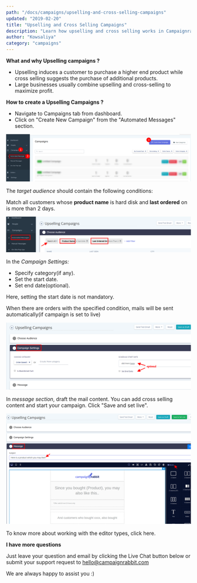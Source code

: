 ```yaml
---
path: "/docs/campaigns/upselling-and-cross-selling-campaigns"
updated: "2019-02-20"
title: "Upselling and Cross Selling Campaigns"
description: "Learn how upselling and cross selling works in Campaignrabbit"
author: "Kowsaliya"
category: "campaigns"
---
```

**What and why Upselling campaigns ?**
* Upselling induces a customer to purchase a higher end product while cross selling suggests the purchase of additional products.
* Large businesses usually combine upselling and cross-selling to maximize profit.

**How to create a Upselling Campaigns ?**
* Navigate to Campaigns tab from dashboard.
* Click on "Create New Campaign" from the "Automated Messages" section.

![AutomatedMessages](https://raw.githubusercontent.com/campaignrabbit/cr-media/master/images/docs/campaigns/automated-campaigns/AutomatedMessages.png)

The *target audience* should contain the following conditions:

Match all customers whose **product name** is hard disk and **last ordered** on is more than 2 days.

![upsellingrules](https://raw.githubusercontent.com/campaignrabbit/cr-media/master/images/docs/campaigns/automated-campaigns/upsellrules.png)

In the *Campaign Settings:*
* Specify category(if any).
* Set the start date.
* Set end date(optional).

Here, setting the start date is not mandatory.

When there are orders with the specified condition, mails will be sent automatically(if campaign is set to live)

![upsellingdate](https://raw.githubusercontent.com/campaignrabbit/cr-media/master/images/docs/campaigns/automated-campaigns/upselldate.png)

In *message section*, draft the mail content.
You can add cross selling content and start your campaign.
Click "Save and set live".

![upselliBody](https://raw.githubusercontent.com/campaignrabbit/cr-media/master/images/docs/campaigns/automated-campaigns/upsellbody.png)

To know more about working with the editor types, click <link-text url="https://docs.campaignrabbit.com/campaigns/working-with-editor" target="_blank" rel="noopener">here.</link-text>

**I have more questions**

Just leave your question and email by clicking the Live Chat button below or submit your support request to <hello@campaignrabbit.com>

We are always happy to assist you :)
